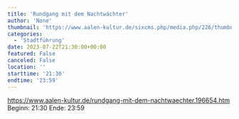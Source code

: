 ```yaml
---
title: 'Rundgang mit dem Nachtwächter'
author: 'None'
thumbnail: 'https://www.aalen-kultur.de/sixcms.php/media.php/226/thumbnails/3%20Aalen%20-%20Nachtw%C3%A4chter%20%28c%29%20%20Andreas%20Wegelin.jpg.601460.jpg'
categories:
  - 'Stadtführung'
date: 2023-07-22T21:30:00+00:00
featured: False
canceled: False
location: ''
starttime: '21:30'
endtime: '23:59'
---
```

https://www.aalen-kultur.de/rundgang-mit-dem-nachtwaechter.196654.htm
Beginn: 21:30
 Ende: 23:59